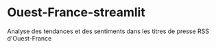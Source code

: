 # Ouest-France-streamlit
Analyse des tendances et des sentiments dans les titres de presse RSS d'Ouest-France

